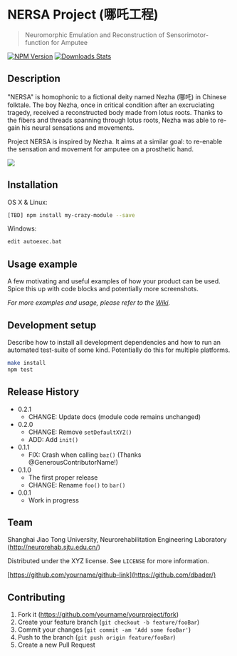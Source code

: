 # NERSA Project (哪吒工程)
> Neuromorphic Emulation and Reconstruction of Sensorimotor-function for Amputee


[![NPM Version][npm-image]][npm-url]
[![Downloads Stats][npm-downloads]][npm-url]

## Description
"NERSA" is homophonic to a fictional deity named Nezha (哪吒) in Chinese folktale. The boy Nezha, once in critical condition after an excruciating tragedy, received a reconstructed body made from lotus roots. Thanks to the fibers and threads spanning through lotus roots, Nezha was able to re-gain his neural sensations and movements.


Project NERSA is inspired by Nezha. It aims at a similar goal: to re-enable the sensation and movement for amputee on a prosthetic hand. 

![](header.png)

## Installation

OS X & Linux:

```sh
[TBD] npm install my-crazy-module --save
```

Windows:

```sh
edit autoexec.bat
```

## Usage example

A few motivating and useful examples of how your product can be used. Spice this up with code blocks and potentially more screenshots.

_For more examples and usage, please refer to the [Wiki][wiki]._

## Development setup

Describe how to install all development dependencies and how to run an automated test-suite of some kind. Potentially do this for multiple platforms.

```sh
make install
npm test
```

## Release History

* 0.2.1
    * CHANGE: Update docs (module code remains unchanged)
* 0.2.0
    * CHANGE: Remove `setDefaultXYZ()`
    * ADD: Add `init()`
* 0.1.1
    * FIX: Crash when calling `baz()` (Thanks @GenerousContributorName!)
* 0.1.0
    * The first proper release
    * CHANGE: Rename `foo()` to `bar()`
* 0.0.1
    * Work in progress

## Team

Shanghai Jiao Tong University, Neurorehabilitation Engineering Laboratory (<http://neurorehab.sjtu.edu.cn/>)

Distributed under the XYZ license. See ``LICENSE`` for more information.

[https://github.com/yourname/github-link](https://github.com/dbader/)

## Contributing

1. Fork it (<https://github.com/yourname/yourproject/fork>)
2. Create your feature branch (`git checkout -b feature/fooBar`)
3. Commit your changes (`git commit -am 'Add some fooBar'`)
4. Push to the branch (`git push origin feature/fooBar`)
5. Create a new Pull Request

<!-- Markdown link & img dfn's -->
[npm-image]: https://img.shields.io/npm/v/datadog-metrics.svg?style=flat-square
[npm-url]: https://npmjs.org/package/datadog-metrics
[npm-downloads]: https://img.shields.io/npm/dm/datadog-metrics.svg?style=flat-square
[travis-image]: https://img.shields.io/travis/dbader/node-datadog-metrics/master.svg?style=flat-square
[travis-url]: https://travis-ci.org/dbader/node-datadog-metrics
[wiki]: https://github.com/yourname/yourproject/wiki



